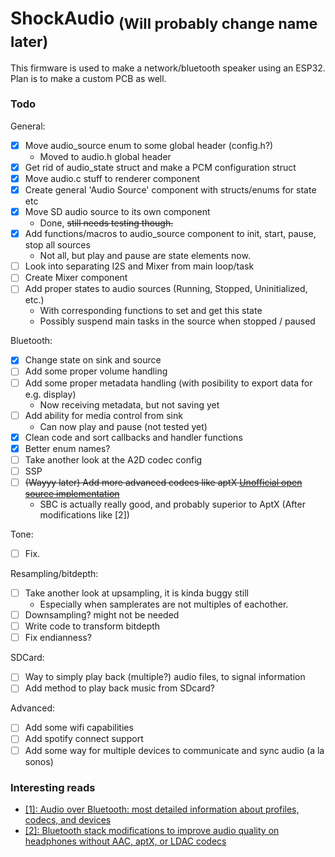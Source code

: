 # ShockAudio <sub>(Will probably change name later)</sub>

This firmware is used to make a network/bluetooth speaker using an ESP32. Plan is to make a custom PCB as well.

### Todo
General:
- [x] Move audio\_source enum to some global header (config.h?)
    - Moved to audio.h global header
- [x] Get rid of audio\_state struct and make a PCM configuration struct
- [x] Move audio.c stuff to renderer component
- [x] Create general 'Audio Source' component with structs/enums for state etc
- [x] Move SD audio source to its own component
    - Done, ~~still needs testing though.~~
- [x] Add functions/macros to audio_source component to init, start, pause, stop all sources
    - Not all, but play and pause are state elements now.
- [ ] Look into separating I2S and Mixer from main loop/task
- [ ] Create Mixer component
- [ ] Add proper states to audio sources (Running, Stopped, Uninitialized, etc.)
    - With corresponding functions to set and get this state
    - Possibly suspend main tasks in the source when stopped / paused

Bluetooth:
- [x] Change state on sink and source
- [ ] Add some proper volume handling
- [ ] Add some proper metadata handling (with posibility to export data for e.g. display)
    - Now receiving metadata, but not saving yet
- [ ] Add ability for media control from sink
    - Can now play and pause (not tested yet)
- [x] Clean code and sort callbacks and handler functions
- [x] Better enum names?
- [ ] Take another look at the A2D codec config
- [ ] SSP
- [ ] ~~(Wayyy later) Add more advanced codecs like aptX [Unofficial open source implementation](https://github.com/Arkq/openaptx)~~
    - SBC is actually really good, and probably superior to AptX (After modifications like [2])

Tone:
- [ ] Fix.

Resampling/bitdepth:
- [ ] Take another look at upsampling, it is kinda buggy still
    - Especially when samplerates are not multiples of eachother.
- [ ] Downsampling? might not be needed
- [ ] Write code to transform bitdepth
- [ ] Fix endianness?

SDCard:
- [ ] Way to simply play back (multiple?) audio files, to signal information
- [ ] Add method to play back music from SDcard? 

Advanced:
- [ ] Add some wifi capabilities
- [ ] Add spotify connect support 
- [ ] Add some way for multiple devices to communicate and sync audio (a la sonos)

### Interesting reads
- [[1]: Audio over Bluetooth: most detailed information about profiles, codecs, and devices](https://habr.com/en/post/456182/)
- [[2]: Bluetooth stack modifications to improve audio quality on headphones without AAC, aptX, or LDAC codecs](https://habr.com/en/post/456476/)
